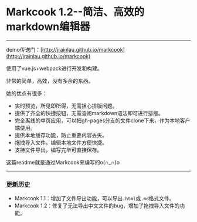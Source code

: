 # Markcook 1.2--简洁、高效的markdown编辑器

***

demo传送门：[http://jrainlau.github.io/markcook](http://jrainlau.github.io/markcook)

使用了vue.js+webpack进行开发和构建。

非常的简单，高效，没有多余的东西。

她的优点有很多：

> 
- 实时预览，所见即所得，无需担心排版问题。
- 提供了齐全的快捷按钮，无需查阅markdown语法即可进行排版。
- 完全离线的单页应用，可以把gh-pages分支的文件clone下来，作为本地客户端使用。
- 提供本地缓存功能，防止重要内容丢失。
- 拖拽导入文件，编辑本地文件方便快捷。
- 支持文件导出，编写完毕可直接保存。

这篇readme就是通过Markcook来编写的o(∩_∩)o 

--- 
### 更新历史
- Markcook 1.1：增加了文件导出功能，可以导出`.html`或`.md`格式文件。
- Markcook 1.2：修复了无法导出中文文件的bug，增加了拖拽导入文件的功能。




